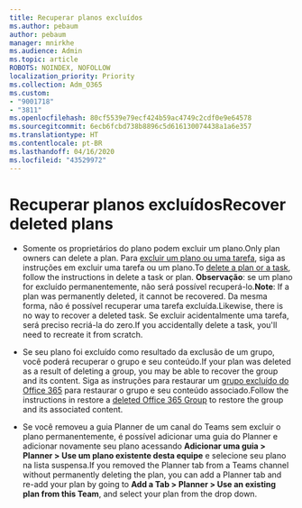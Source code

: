 ```yaml
---
title: Recuperar planos excluídos
ms.author: pebaum
author: pebaum
manager: mnirkhe
ms.audience: Admin
ms.topic: article
ROBOTS: NOINDEX, NOFOLLOW
localization_priority: Priority
ms.collection: Adm_O365
ms.custom:
- "9001718"
- "3811"
ms.openlocfilehash: 80cf5539e79ecf424b59ac4749c2cdf0e9e64578
ms.sourcegitcommit: 6ecb6fcbd738b8896c5d616130074438a1a6e357
ms.translationtype: HT
ms.contentlocale: pt-BR
ms.lasthandoff: 04/16/2020
ms.locfileid: "43529972"
---
```

# <a name="recover-deleted-plans"></a><span data-ttu-id="6ecfc-102">Recuperar planos excluídos</span><span class="sxs-lookup"><span data-stu-id="6ecfc-102">Recover deleted plans</span></span>

- <span data-ttu-id="6ecfc-103">Somente os proprietários do plano podem excluir um plano.</span><span class="sxs-lookup"><span data-stu-id="6ecfc-103">Only plan owners can delete a plan.</span></span> <span data-ttu-id="6ecfc-104">Para [excluir um plano ou uma tarefa](https://support.microsoft.com/pt-BR/office/delete-a-task-or-plan-39e10e78-13f0-446d-94cd-9e562648497a.), siga as instruções em excluir uma tarefa ou um plano.</span><span class="sxs-lookup"><span data-stu-id="6ecfc-104">To [delete a plan or a task](https://support.microsoft.com/pt-BR/office/delete-a-task-or-plan-39e10e78-13f0-446d-94cd-9e562648497a.), follow the instructions in delete a task or plan.</span></span>  <span data-ttu-id="6ecfc-105">**Observação**: se um plano for excluído permanentemente, não será possível recuperá-lo.</span><span class="sxs-lookup"><span data-stu-id="6ecfc-105">**Note**: If a plan was permanently deleted, it cannot be recovered.</span></span> <span data-ttu-id="6ecfc-106">Da mesma forma, não é possível recuperar uma tarefa excluída.</span><span class="sxs-lookup"><span data-stu-id="6ecfc-106">Likewise, there is no way to recover a deleted task.</span></span> <span data-ttu-id="6ecfc-107">Se excluir acidentalmente uma tarefa, será preciso recriá-la do zero.</span><span class="sxs-lookup"><span data-stu-id="6ecfc-107">If you accidentally delete a task, you'll need to recreate it from scratch.</span></span>

- <span data-ttu-id="6ecfc-108">Se seu plano foi excluído como resultado da exclusão de um grupo, você poderá recuperar o grupo e seu conteúdo.</span><span class="sxs-lookup"><span data-stu-id="6ecfc-108">If your plan was deleted as a result of deleting a group, you may be able to recover the group and its content.</span></span> <span data-ttu-id="6ecfc-109">Siga as instruções para restaurar um [grupo excluído do Office 365](https://docs.microsoft.com/microsoft-365/admin/create-groups/restore-deleted-group?view=o365-worldwide) para restaurar o grupo e seu conteúdo associado.</span><span class="sxs-lookup"><span data-stu-id="6ecfc-109">Follow the instructions in restore a [deleted Office 365 Group](https://docs.microsoft.com/microsoft-365/admin/create-groups/restore-deleted-group?view=o365-worldwide) to restore the group and its associated content.</span></span>

- <span data-ttu-id="6ecfc-110">Se você removeu a guia Planner de um canal do Teams sem excluir o plano permanentemente, é possível adicionar uma guia do Planner e adicionar novamente seu plano acessando **Adicionar uma guia > Planner > Use um plano existente desta equipe** e selecione seu plano na lista suspensa.</span><span class="sxs-lookup"><span data-stu-id="6ecfc-110">If you removed the Planner tab from a Teams channel without permanently deleting the plan, you can add a Planner tab and re-add your plan by going to **Add a Tab > Planner > Use an existing plan from this Team**, and select your plan from the drop down.</span></span>
